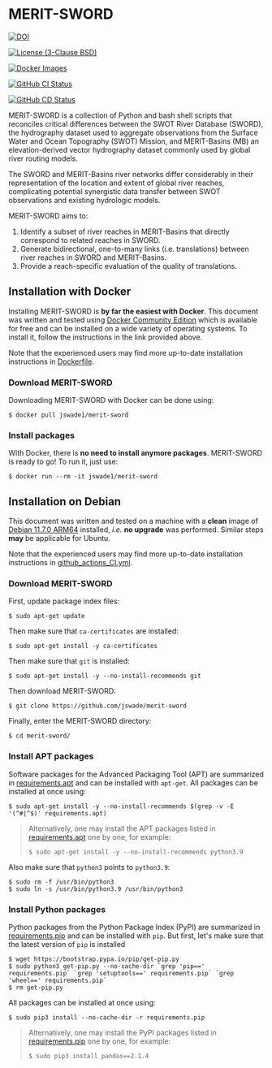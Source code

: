 # MERIT-SWORD
[![DOI](https://zenodo.org/badge/DOI/10.5281/zenodo.13156892.svg)](https://doi.org/10.5281/zenodo.13156892)

[![License (3-Clause BSD)](https://img.shields.io/badge/license-BSD%203--Clause-yellow.svg)](https://github.com/jswade/merit-sword/blob/main/LICENSE)

[![Docker Images](https://img.shields.io/badge/docker-images-blue?logo=docker)](https://hub.docker.com/r/jswade1/merit-sword/tags)

[![GitHub CI Status](https://github.com/jswade/merit-sword/actions/workflows/github_actions_CI.yml/badge.svg)](https://github.com/jswade/merit-sword/actions/workflows/github_actions_CI.yml)

[![GitHub CD Status](https://github.com/jswade/merit-sword/actions/workflows/github_actions_CD.yml/badge.svg)](https://github.com/jswade/merit-sword/actions/workflows/github_actions_CD.yml)

MERIT-SWORD is a collection of Python and bash shell scripts that reconciles 
critical differences between the SWOT River Database (SWORD), the hydrography 
dataset used to aggregate observations from the Surface Water and Ocean 
Topography (SWOT) Mission, and MERIT-Basins (MB) an elevation-derived vector 
hydrography dataset commonly used by global river routing models.

The SWORD and MERIT-Basins river networks differ considerably in their 
representation of the location and extent of global river reaches, complicating 
potential synergistic data transfer between SWOT observations and existing 
hydrologic models.

MERIT-SWORD aims to:

1.  Identify a subset of river reaches in MERIT-Basins that directly correspond 
to related reaches in SWORD.
2.  Generate bidirectional, one-to-many links (i.e. translations) between river 
reaches in SWORD and MERIT-Basins.
3.  Provide a reach-specific evaluation of the quality of translations.

## Installation with Docker
Installing MERIT-SWORD is **by far the easiest with Docker**. This document was
written and tested using
[Docker Community Edition](https://www.docker.com/community-edition#/download)
which is available for free and can be installed on a wide variety of operating
systems. To install it, follow the instructions in the link provided above.

Note that the experienced users may find more up-to-date installation
instructions in
[Dockerfile](https://github.com/jswade/merit-sword/blob/main/Dockerfile).

### Download MERIT-SWORD
Downloading MERIT-SWORD with Docker can be done using:

```
$ docker pull jswade1/merit-sword
```

### Install packages
With Docker, there is **no need to install anymore packages**.
MERIT-SWORD is ready to go! To run it, just use:

```
$ docker run --rm -it jswade1/merit-sword
```

## Installation on Debian
This document was written and tested on a machine with a **clean** image of 
[Debian 11.7.0 ARM64](https://cdimage.debian.org/cdimage/archive/11.7.0/arm64/iso-cd/debian-11.7.0-arm64-netinst.iso)
installed, *i.e.* **no upgrade** was performed. 
Similar steps **may** be applicable for Ubuntu.

Note that the experienced users may find more up-to-date installation 
instructions in
[github\_actions\_CI.yml](https://github.com/jswade/merit-sword/blob/main/.github/workflows/github_actions_CI.yml).

### Download MERIT-SWORD
First, update package index files: 

```
$ sudo apt-get update
```

Then make sure that `ca-certificates` are installed: 

```
$ sudo apt-get install -y ca-certificates
```

Then make sure that `git` is installed: 

```
$ sudo apt-get install -y --no-install-recommends git
```

Then download MERIT-SWORD:

```
$ git clone https://github.com/jswade/merit-sword
```

Finally, enter the MERIT-SWORD directory:

```
$ cd merit-sword/
```

### Install APT packages
Software packages for the Advanced Packaging Tool (APT) are summarized in 
[requirements.apt](https://github.com/jswade/merit-sword/blob/main/requirements.apt)
and can be installed with `apt-get`. All packages can be installed at once using:

```
$ sudo apt-get install -y --no-install-recommends $(grep -v -E '(^#|^$)' requirements.apt)
```

> Alternatively, one may install the APT packages listed in 
> [requirements.apt](https://github.com/jswade/merit-sword/blob/main/requirements.apt)
> one by one, for example:
>
> ```
> $ sudo apt-get install -y --no-install-recommends python3.9
>```

Also make sure that `python3` points to `python3.9`:

```
$ sudo rm -f /usr/bin/python3
$ sudo ln -s /usr/bin/python3.9 /usr/bin/python3
```

### Install Python packages
Python packages from the Python Package Index (PyPI) are summarized in
[requirements.pip](https://github.com/jswade/merit-sword/blob/main/requirements.pip)
and can be installed with `pip`. But first, let's make sure that the latest
version of `pip` is installed

```
$ wget https://bootstrap.pypa.io/pip/get-pip.py
$ sudo python3 get-pip.py --no-cache-dir `grep 'pip==' requirements.pip` `grep 'setuptools==' requirements.pip` `grep 'wheel==' requirements.pip`
$ rm get-pip.py
```

All packages can be installed at once using:

```
$ sudo pip3 install --no-cache-dir -r requirements.pip
```

> Alternatively, one may install the PyPI packages listed in 
> [requirements.pip](https://github.com/jswade/merit-sword/blob/main/requirements.pip)
> one by one, for example:
>
> ```
> $ sudo pip3 install pandas==2.1.4
> ```

